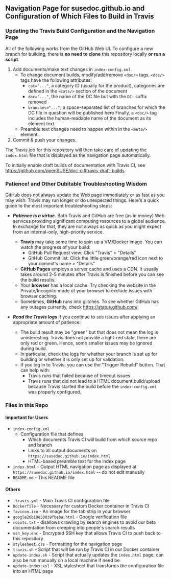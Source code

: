 ## Navigation Page for susedoc.github.io and Configuration of Which Files to Build in Travis

### Updating the Travis Build Configuration and the Navigation Page

All of the following works from the GitHub Web UI. To configure a new branch for
building, there is **no need to clone** this repository locally
**or run a script**.

1. Add documents/make text changes in `index-config.xml`.
   * To change document builds, modify/add/remove `<doc/>` tags. `<doc/>` tags have the following attributes:
      * `cat="..."`, a category ID (usually for the product), categories are defined in the `<cats/>` section of the document
      * `doc="..."`, the name of the DC file but with the `DC-` suffix removed
      * `branches="..."`, a space-separated list of branches for which the DC file in question will be published here
     Finally, a `<doc/>` tag includes the human-readable name of the document as its element text.
   * Preamble text changes need to happen within in the `<meta/>` element.
2. Commit & push your changes.

The Travis job for this repository will then take care of updating the
`index.html` file that is displayed as the navigation page automatically.


To initially enable draft builds of documentation with Travis CI, see https://github.com/openSUSE/doc-ci#travis-draft-builds.

### Patience! and Other Dubitable Troubleshooting Wisdom

GitHub does not always update the Web page immediately or as fast as you may wish. Travis may run longer or do unexpected things. Here's a quick guide to the most important troubleshooting steps:

* ***Patience is a virtue.*** Both Travis and GitHub are free (as in money) Web services providing significant computing
  resources to a global audience. In exchange for that, they are not always as quick as you might expect from an
  internal-only, high-priority service.
  * **Travis** may take some time to spin up a VM/Docker image. You can watch the progress of your build:
    * GitHub Pull Request view: Click "Travis" > "Details"
    * GitHub Commit list: Click the little green/orange/red icon next to your commit's name > "Details"
  * **GitHub Pages** employs a server cache and uses a CDN. It usually takes around 2-5 minutes after Travis is finished
    before you can see the build results.
  * Your **browser** has a local cache. Try checking the website in the Private/Incognito mode of your browser to
    exclude issues with browser caching.
  * Sometimes, **GitHub** runs into glitches. To see whether GitHub has any outages currently, check
    https://status.github.com/.

* ***Read the Travis logs*** if you continue to see issues after applying an appropriate amount of patience:
  * The build result may be "green" but that does not mean the log is uninteresting. Travis does not provide a light-red
    state, there are only red or green. Hence, some smaller issues may be ignored during build. 
  * In particular, check the logs for whether your branch is set up for building or whether it is only set up for validation.
  * If you log in to Travis, you can use the "Trigger Rebuild" button. That can help with:
    * Travis runs that failed because of timeout issues
    * Travis runs that did not lead to a HTML document build/upload because Travis started the build before the
      `index-config.xml` was properly configured.


### Files in this Repo

#### Important for Users

* `index-config.xml`
   * Configuration file that defines
      * Which documents Travis CI will build from which source repo and branch
      * Links to all output documents on `https://susedoc.github.io/index.html`
      * HTML-based preamble text for the index page
* `index.html` - Output HTML navigation page as displayed at `https://susedoc.github.io/index.html` -- do not edit manually
* `README.md` - This README file


#### Others

* `.travis.yml` - Main Travis CI configuration file
* `Dockerfile` - Necessary for custom Docker container in Travis CI
* `favicon.ico` - An image for the tab strip in your browser
* `google26b19e50039fbeba.html` - Google verification file
* `robots.txt` - disallows crawling by search engines to avoid our beta documentation from creeping into people's search results
* `ssh_key.enc` - Encrypted SSH key that allows Travis CI to push back to this repository
* `stylesheet.css` - Formatting for the navigation page
* `travis.sh` - Script that will be run by Travis CI in our Docker container
* `update-index.sh` - Script that actually updates the `index.html` page, can also be run manually on a local machine if need be
* `update-index.xsl` - XSL stylesheet that transforms the configuration file into an HTML page
